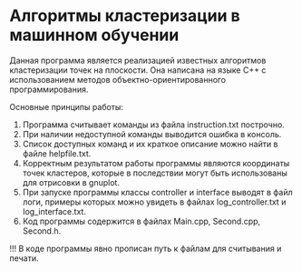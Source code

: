 # Алгоритмы кластеризации в машинном обучении
Данная программа является реализацией известных алгоритмов кластеризации точек на плоскости. Она написана на языке С++ с использованием методов объектно-ориентированного программирования. 

Основные принципы работы:
1. Программа считывает команды из файла instruction.txt построчно.
2. При наличии недоступной команды выводится ошибка в консоль.
3. Список доступных команд и их краткое описание можно найти в файле helpfile.txt.
4. Корректным результатом работы программы являются координаты точек кластеров, которые в последствии могут быть использованы для отрисовки в gnuplot.
5. При запуске программы классы controller и interface выводят в файл логи, примеры которых можно увидеть в файлах log_controller.txt и log_interface.txt.
6. Код программы содержится в файлах Main.cpp, Second.cpp, Second.h.

!!! В коде программы явно прописан путь к файлам для считывания и печати.

